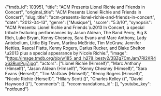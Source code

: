 {"tmdb_id": 103951, "title": "ACM Presents Lionel Richie and Friends in Concert", "original_title": "ACM Presents Lionel Richie and Friends in Concert", "slug_title": "acm-presents-lionel-richie-and-friends-in-concert", "date": "2012-04-13", "genre": ["Musique"], "score": "5.3/10", "synopsis": "ACM Presents: Lionel Richie and Friends \u2013 In Concert, a special tribute featuring performances by Jason Aldean, The Band Perry, Big &amp; Rich, Luke Bryan, Kenny Chesney, Sara Evans and Marc Anthony, Lady Antebellum, Little Big Town, Martina McBride, Tim McGraw, Jennifer Nettles, Rascal Flatts, Kenny Rogers, Darius Rucker, and Blake Shelton \u2013 plus a special appearance by Nicole Richie.", "image": "https://image.tmdb.org/t/p/w185_and_h278_bestv2/3BZg7CmJam7Rl2KR4x63RunPuj7.jpg", "actors": ["Lionel Richie (Himself)", "Marc Anthony (Himself)", "Jason Aldean (Himself)", "Kenny Chesney (Himself)", "Sara Evans (Herself)", "Tim McGraw (Himself)", "Kenny Rogers (Himself)", "Nicole Richie (Herself)", "Hillary Scott ()", "Charles Kelley ()", "David Haywood ()"], "comments": [], "recommandations_id": [], "youtube_key": "notfound"}